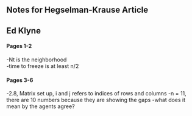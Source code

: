 ## Notes for Hegselman-Krause Article    
## Ed Klyne

#### Pages 1-2

-Nt is the neighborhood  
-time to freeze is at least n/2  

#### Pages 3-6

-2.8, Matrix set up, i and j refers to indices of rows and columns
-n = 11, there are 10 numbers because they are showing the gaps
-what does it mean by the agents agree?       



